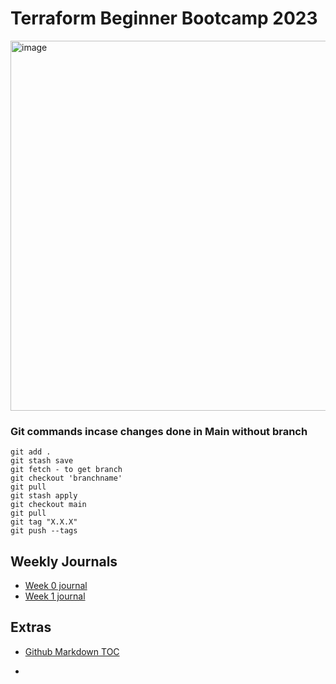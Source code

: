 # Terraform Beginner Bootcamp 2023

<img width="592" alt="image" src="https://github.com/ramtamilan/terraform-beginner-bootcamp-2023/assets/12909170/ff339cb3-28bb-43e0-9148-a5a67faf6919">


### Git commands incase changes done in Main without branch
```
git add .
git stash save
git fetch - to get branch
git checkout 'branchname'
git pull
git stash apply
git checkout main
git pull
git tag "X.X.X"
git push --tags

```
## Weekly Journals
- [Week 0 journal](journal/week0.md)
- [Week 1 journal](journal/week1.md)
## Extras
 - [Github Markdown TOC](https://ecotrust-canada.github.io/markdown-toc/)

 - 

